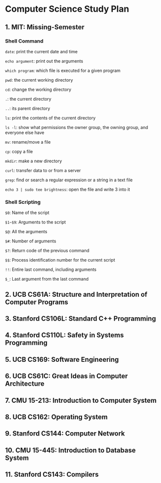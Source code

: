 # Computer Science Study Plan

## 1. MIT: Missing-Semester

### Shell Command

`date`: print the current date and time

`echo argument`: print out the arguments

`which program`: which file is executed for a given program

`pwd`: the current working directory

`cd`: change the working directory

`.`: the current directory

`..`: its parent directory

`ls`: print the contents of the current directory

`ls -l`: show what permissions the owner group, the owning group, and everyone else have

`mv`: rename/move a file

`cp`: copy a file

`mkdir`: make a new directory

`curl`: transfer data to or from a server

`grep`: find or search a regular expression or a string in a text file

`echo 3 | sudo tee brightness`: open the file and write 3 into it

### Shell Scripting

`$0`: Name of the script

`$1~$9`: Arguments to the script

`$@`: All the arguments

`$#`: Number of arguments

`$?`: Return code of the previous command

`$$`: Process identification number for the current script

`!!`: Entire last command, including arguments

`$_`: Last argument from the last command



## 2. UCB CS61A: Structure and Interpretation of Computer Programs

## 3. Stanford CS106L: Standard C++ Programming

## 4. Stanford CS110L: Safety in Systems Programming

## 5. UCB CS169: Software Engineering

## 6. UCB CS61C: Great Ideas in Computer Architecture

## 7. CMU 15-213: Introduction to Computer System

## 8. UCB CS162: Operating System

## 9. Stanford CS144: Computer Network

## 10. CMU 15-445: Introduction to Database System

## 11. Stanford CS143: Compilers 

